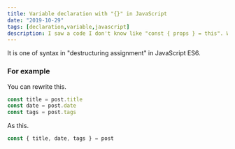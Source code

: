 ```yaml
---
title: Variable declaration with "{}" in JavaScript
date: "2019-10-29"
tags: [declaration,variable,javascript]
description: I saw a code I don't know like "const { props } = this". What is "{}" mean?
---
```

It is one of syntax in "destructuring assignment" in JavaScript ES6.

### For example
You can rewrite this.
```javascript
const title = post.title
const date = post.date
const tags = post.tags
```
As this.
```javascript
const { title, date, tags } = post
```